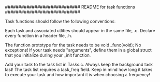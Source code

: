 ############################
README for task functions
############################

Task functions should follow the following conventions:

Each task and associated utlities should appear in the same file, <Task>.c.
Declare every function in a header file, <Task>.h.

The function prototype for the task needs to be void <task>_func(void);
No exceptions! If your task needs "arguments", define them in a global struct that you 
initialize during your <task>_init function.

Add your task to the task list in Tasks.c. Always keep the background task last!
The task list requires a task_freq field. Keep in mind how long it takes to execute your
task and how important it is when choosing a frequency!
